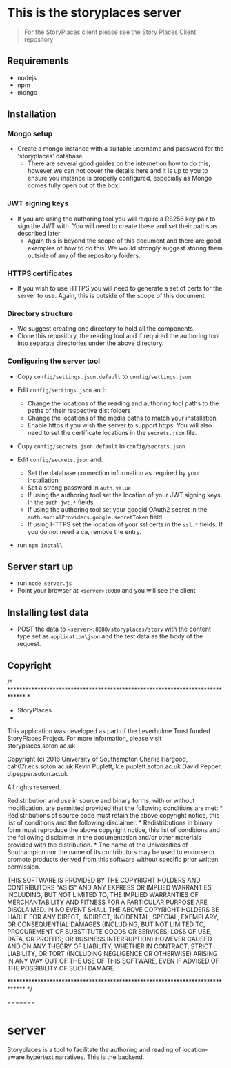 # This is the storyplaces server
> For the StoryPlaces client please see the Story Places Client repository

## Requirements
* nodejs
* npm
* mongo


## Installation
### Mongo setup
* Create a mongo instance with a suitable username and password for the 'storyplaces' database.
  * There are several good guides on the internet on how to do this, however we can not cover the details here and it is up to you to ensure you instance is properly configured, especially as Mongo comes fully open out of the box!

### JWT signing keys
* If you are using the authoring tool you will require a RS256 key pair to sign the JWT with.  You will need to create these and set their paths as described later
  * Again this is beyond the scope of this document and there are good examples of how to do this.  We would strongly suggest storing them outside of any of the repository folders.
  
### HTTPS certificates
* If you wish to use HTTPS you will need to generate a set of certs for the server to use.  Again, this is outside of the scope of this document.

### Directory structure
* We suggest creating one directory to hold all the components.
* Clone this repository, the reading tool and if required the authoring tool into separate directories under the above directory.

### Configuring the server tool
* Copy `config/settings.json.default` to `config/settings.json`
* Edit `config/settings.json` and:
  * Change the locations of the reading and authoring tool paths to the paths of their respective dist folders
  * Change the locations of the media paths to match your installation
  * Enable https if you wish the server to support https.  You will also need to set the certificate locations in the `secrets.json` file.
* Copy `config/secrets.json.default` to `config/secrets.json`
* Edit `config/secrets.json` and:
  * Set the database connection information as required by your installation
  * Set a strong password in `auth.value`
  * If using the authoring tool set the location of your JWT signing keys in the `auth.jwt.*` fields
  * If using the authoring tool set your googld OAuth2 secret in the `auth.socialProviders.google.secretToken` field
  * If using HTTPS set the location of your ssl certs in the `ssl.*` fields.  If you do not need a ca, remove the entry.
  
* run `npm install`

## Server start up
* run `node server.js`
* Point your browser at `<server>:8080` and you will see the client

## Installing test data
* POST the data to `<server>:8080/storyplaces/story` with the content type set as `application\json` and the test data as the body of the request.

## Copyright
/* *****************************************************************************
 *
 * StoryPlaces
 *

This application was developed as part of the Leverhulme Trust funded 
StoryPlaces Project. For more information, please visit storyplaces.soton.ac.uk

Copyright (c) 2016
  University of Southampton
    Charlie Hargood, cah07r.ecs.soton.ac.uk
    Kevin Puplett, k.e.puplett.soton.ac.uk
	David Pepper, d.pepper.soton.ac.uk

All rights reserved.

Redistribution and use in source and binary forms, with or without
modification, are permitted provided that the following conditions are met:
    * Redistributions of source code must retain the above copyright
      notice, this list of conditions and the following disclaimer.
    * Redistributions in binary form must reproduce the above copyright
      notice, this list of conditions and the following disclaimer in the
      documentation and/or other materials provided with the distribution.
    * The name of the Universities of Southampton nor the name of its 
	  contributors may be used to endorse or promote products derived from 
	  this software without specific prior written permission.

THIS SOFTWARE IS PROVIDED BY THE COPYRIGHT HOLDERS AND CONTRIBUTORS "AS IS"
AND ANY EXPRESS OR IMPLIED WARRANTIES, INCLUDING, BUT NOT LIMITED TO, THE
IMPLIED WARRANTIES OF MERCHANTABILITY AND FITNESS FOR A PARTICULAR PURPOSE
ARE DISCLAIMED. IN NO EVENT SHALL THE ABOVE COPYRIGHT HOLDERS BE LIABLE FOR ANY
DIRECT, INDIRECT, INCIDENTAL, SPECIAL, EXEMPLARY, OR CONSEQUENTIAL DAMAGES
(INCLUDING, BUT NOT LIMITED TO, PROCUREMENT OF SUBSTITUTE GOODS OR SERVICES;
LOSS OF USE, DATA, OR PROFITS; OR BUSINESS INTERRUPTION) HOWEVER CAUSED AND
ON ANY THEORY OF LIABILITY, WHETHER IN CONTRACT, STRICT LIABILITY, OR TORT
(INCLUDING NEGLIGENCE OR OTHERWISE) ARISING IN ANY WAY OUT OF THE USE OF
THIS SOFTWARE, EVEN IF ADVISED OF THE POSSIBILITY OF SUCH DAMAGE.

***************************************************************************** */


=======
# server
Storyplaces is a tool to facilitate the authoring and reading of location-aware hypertext narratives.  This is the backend.
